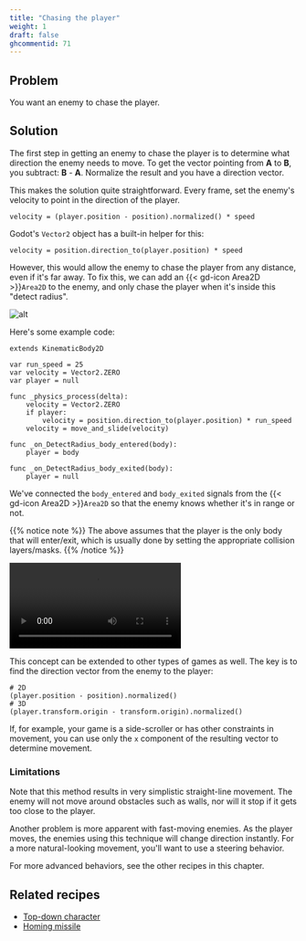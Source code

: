 ```yaml
---
title: "Chasing the player"
weight: 1
draft: false
ghcommentid: 71
---
```


## Problem

You want an enemy to chase the player.

## Solution

The first step in getting an enemy to chase the player is to determine what direction the enemy needs to move. To get the vector pointing from **A** to **B**, you subtract: **B** - **A**. Normalize the result and you have a direction vector.

This makes the solution quite straightforward. Every frame, set the enemy's velocity to point in the direction of the player.

```gdscript
velocity = (player.position - position).normalized() * speed
```

Godot's `Vector2` object has a built-in helper for this:

```gdscript
velocity = position.direction_to(player.position) * speed
```


However, this would allow the enemy to chase the player from any distance, even if it's far away. To fix this, we can add an {{< gd-icon Area2D >}}`Area2D` to the enemy, and only chase the player when it's inside this "detect radius".

![alt](/godot_recipes/img/chase_01.png)

Here's some example code:

```gdscript
extends KinematicBody2D

var run_speed = 25
var velocity = Vector2.ZERO
var player = null

func _physics_process(delta):
    velocity = Vector2.ZERO
    if player:
        velocity = position.direction_to(player.position) * run_speed
    velocity = move_and_slide(velocity)

func _on_DetectRadius_body_entered(body):
    player = body

func _on_DetectRadius_body_exited(body):
    player = null
```

We've connected the `body_entered` and `body_exited` signals from the {{< gd-icon Area2D >}}`Area2D` so that the enemy knows whether it's in range or not.

{{% notice note %}}
The above assumes that the player is the only body that will enter/exit, which is usually done by setting the appropriate collision layers/masks.
{{% /notice %}}

<video controls src="/godot_recipes/img/chase_02.webm"></video>

This concept can be extended to other types of games as well. The key is to find the direction vector from the enemy to the player:

```gdscript
# 2D
(player.position - position).normalized()
# 3D
(player.transform.origin - transform.origin).normalized()
```

If, for example, your game is a side-scroller or has other constraints in movement, you can use only the `x` component of the resulting vector to determine movement.

### Limitations

Note that this method results in very simplistic straight-line movement. The enemy will not move around obstacles such as walls, nor will it stop if it gets too close to the player.

Another problem is more apparent with fast-moving enemies. As the player moves, the enemies using this technique will change direction instantly. For a more natural-looking movement, you'll want to use a steering behavior.

For more advanced behaviors, see the other recipes in this chapter.

## Related recipes

- [Top-down character](/godot_recipes/2d/topdown_movement/#option-1-8-way-movement)
- [Homing missile](/godot_recipes/ai/homing_missile/)